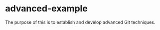 advanced-example
================

The purpose of this is to establish and develop advanced Git techniques.